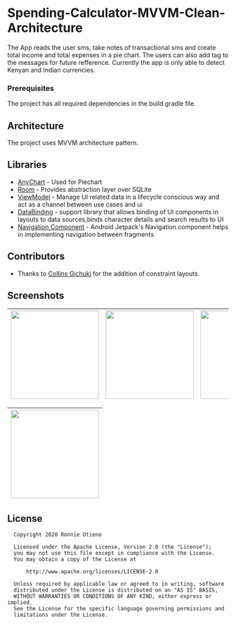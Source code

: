 # Spending-Calculator-MVVM-Clean-Architecture

The App reads the user sms, take notes of transactional sms and create total income and total expenses in a pie chart. The users can also add tag to the messages for future refference. Currently the app is only able to detect Kenyan and Indian currencies.

### Prerequisites

The project has all required dependencies in the build.gradle file.

## Architecture

The project uses MVVM architecture pattern.

## Libraries 

* [AnyChart](https://github.com/AnyChart/AnyChart-Android) - Used for Piechart
* [Room](https://developer.android.com/training/data-storage/room) - Provides abstraction layer over SQLite
* [ViewModel](https://developer.android.com/topic/libraries/architecture/viewmodel/) - Manage UI related data in a lifecycle conscious way and act as a channel between use cases and ui
* [DataBinding](https://developer.android.com/topic/libraries/data-binding) - support library that allows binding of UI components in layouts to data sources,binds character details and search results to UI
* [Navigation Component](https://developer.android.com/guide/navigation/navigation-getting-started) - Android Jetpack's Navigation component helps in implementing
navigation between fragments

## Contributors

- Thanks to [Collins Gichuki](https://github.com/CollinsGichuki) for the addition of constraint layouts.

## Screenshots
|<img src="art/main.jpg" width=200/>|<img src="art/credit.jpg" width=200/>|<img src="art/debit.jpg" width=200/>|<img src="art/search.jpg" width=200/>|
|:----:|:----:|:----:|:----:|

|<img src="art/add.jpg" width=200/>|
|:----:|

## License

 ```
   Copyright 2020 Ronnie Otieno
   
   Licensed under the Apache License, Version 2.0 (the "License");
   you may not use this file except in compliance with the License.
   You may obtain a copy of the License at

       http://www.apache.org/licenses/LICENSE-2.0

   Unless required by applicable law or agreed to in writing, software
   distributed under the License is distributed on an "AS IS" BASIS,
   WITHOUT WARRANTIES OR CONDITIONS OF ANY KIND, either express or implied.
   See the License for the specific language governing permissions and
   limitations under the License.
 ```
